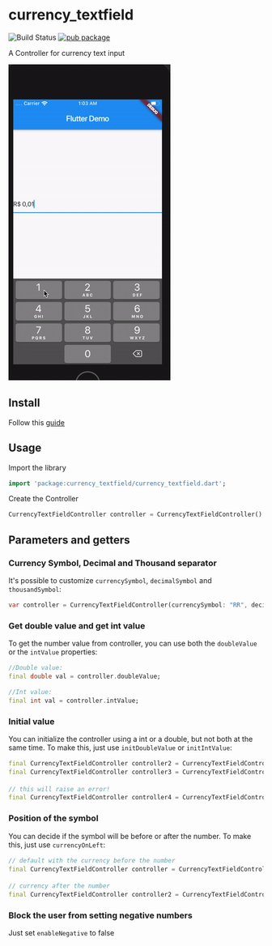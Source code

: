 # currency_textfield
![Build Status](https://img.shields.io/github/actions/workflow/status/IsaiasSantana/currency_textfield/dart.yml)
[![pub package](https://img.shields.io/pub/v/currency_textfield.svg)](https://pub.dev/packages/currency_textfield)

A Controller for currency text input

![sample](doc/gif.gif)

## Install

Follow this [guide](https://pub.dev/packages/currency_textfield/install) 

## Usage

Import the library

```dart
import 'package:currency_textfield/currency_textfield.dart';
```

Create the Controller
```dart
CurrencyTextFieldController controller = CurrencyTextFieldController()
```

## Parameters and getters


### Currency Symbol, Decimal and Thousand separator

It's possible to customize `currencySymbol`, `decimalSymbol` and `thousandSymbol`:

```dart
var controller = CurrencyTextFieldController(currencySymbol: "RR", decimalSymbol: ".", thousandSymbol: ",");
```

### Get double value and get int value

To get the number value from controller, you can use both the `doubleValue` or the `intValue` properties:

```dart
//Double value:
final double val = controller.doubleValue;
```

```dart
//Int value:
final int val = controller.intValue;
```

### Initial value

You can initialize the controller using a int or a double, but not both at the same time.
To make this, just use `initDoubleValue` or `initIntValue`:

```dart
final CurrencyTextFieldController controller2 = CurrencyTextFieldController(initDoubleValue: 10);
final CurrencyTextFieldController controller3 = CurrencyTextFieldController(initIntValue: 1000);

// this will raise an error!
final CurrencyTextFieldController controller4 = CurrencyTextFieldController(initIntValue: 1000,initDoubleValue: 10);
```

### Position of the symbol

You can decide if the symbol will be before or after the number.
To make this, just use `currencyOnLeft`:

```dart
// default with the currency before the number
final CurrencyTextFieldController controller = CurrencyTextFieldController();

// currency after the number
final CurrencyTextFieldController controller2 = CurrencyTextFieldController(currencyOnLeft: false);
```

### Block the user from setting negative numbers
Just set `enableNegative` to false
